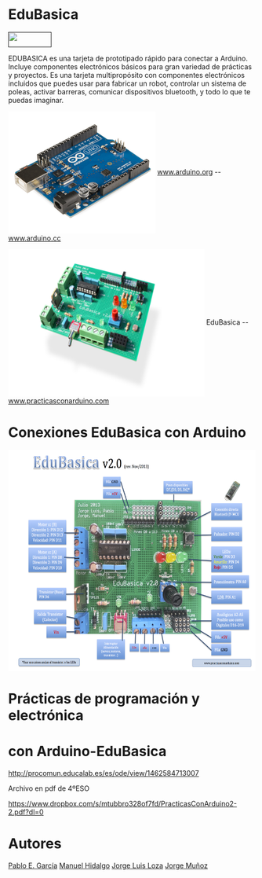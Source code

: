 # EduBasica
<a href="" target="_blank"><img width="88" height="31" border="0" align="center" src="img/88x31.png "/></a>

EDUBASICA es una tarjeta de prototipado rápido para conectar a Arduino. Incluye componentes electrónicos básicos para gran variedad de prácticas y proyectos. Es una tarjeta multipropósito con componentes electrónicos incluidos que puedes usar para fabricar un robot, controlar un sistema de poleas, activar barreras, comunicar dispositivos bluetooth, y todo lo que te puedas imaginar.

<a href="" target="_blank"><img width="300" height="250" border="0" align="center" src="img/Arduino_Uno_-_R3.jpg "/></a> www.arduino.org -- www.arduino.cc

<a href="" target="_blank"><img width="400" height="300" border="0" align="center" src="img/edubasica01.jpg  "/></a> EduBasica -- www.practicasconarduino.com

# Conexiones EduBasica con Arduino

<a href="" target="_blank"><img width="700" height="450" border="0" align="center" src="img/EdubasicaQuickStartGuide-2.png "/></a>

# Prácticas de programación y electrónica 
# con Arduino-EduBasica
http://procomun.educalab.es/es/ode/view/1462584713007

Archivo en pdf de 4ºESO

https://www.dropbox.com/s/mtubbro328of7fd/PracticasConArduino2-2.pdf?dl=0
# Autores
[Pablo E. García](https://www.linkedin.com/in/pablo-evaristo-garc%C3%ADa-palacios-083a5483)
[Manuel Hidalgo](https://es.linkedin.com/in/manuel-hidalgo-díaz-b95b467b)
[Jorge Luis Loza](https://es.linkedin.com/in/jorgeluisloza)
[Jorge Muñoz](https://es.linkedin.com/in/jorge-mu%C3%B1oz-8a641160/es)

